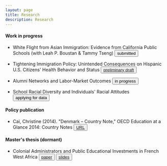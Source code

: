 ```yaml
---
layout: page
title: Research
description: Research
---
```


#### Work in progress

* White Flight from Asian Immigration: Evidence from California Public Schools (with Leah P. Boustan & Tammy Tseng) <button type="button" class="btn btn-xs btn-default">submitted</button>

* Tightening Immigration Policy: Unintended Consequences on Hispanic U.S. Citizens' Health Behavior and Status
<button type="button" class="btn btn-xs btn-default"><a href="/research/Cai_Christine_third_year_paper.pdf">preliminary draft</a></button>

* Alumni Networks and Labor-Market Outcomes 
<button type="button" class="btn btn-xs btn-default">in progress</button>

* School Racial Diversity and Individuals' Racial Attitudes 
<button type="button" class="btn btn-xs btn-default">applying for data</button>


#### Policy publication

* Cai, Christine (2014). "Denmark – Country Note," OECD Education at a Glance 2014: Country Notes <button type="button" class="btn btn-xs btn-default"><a href="http://www.oecd.org/edu/Denmark-EAG2014-Country-Note.pdf">URL</a></button>

#### Master's thesis (dormant)

* Colonial Administrators and Public Educational Investments in French West Africa 
<button type="button" class="btn btn-xs btn-default"><a href="/research/Cai_masters_thesis_paper.pdf">paper</a></button> <button type="button" class="btn btn-xs btn-default"><a href="/research/Cai_masters_thesis_slides.pdf">slides</a></button>
